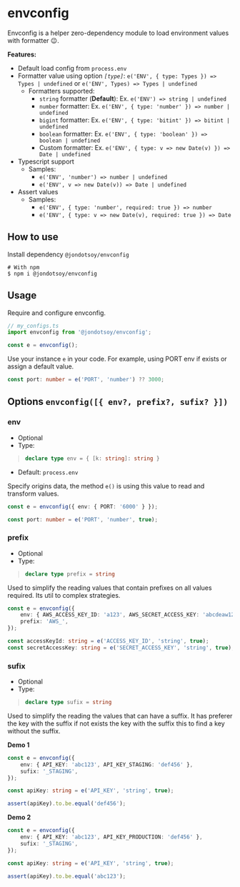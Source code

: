 # envconfig

Envconfig is a helper zero-dependency module to load environment values with formatter 😉.

**Features:**

- Default load config from `process.env`
- Formatter value using option *`[type]`*: `e('ENV', { type: Types }) => Types | undefined` or `e('ENV', Types) => Types | undefined`
    - Formatters supported:
        - `string` formatter (**Default**): Ex. `e('ENV') => string | undefined`
        - `number` formatter: Ex. `e('ENV', { type: 'number' }) => number | undefined`
        - `bigint` formatter: Ex. `e('ENV', { type: 'bitint' }) => bitint | undefined`
        - `boolean` formatter: Ex. `e('ENV', { type: 'boolean' }) => boolean | undefined`
        - Custom formatter: Ex. `e('ENV', { type: v => new Date(v) }) => Date | undefined`
- Typescript support
    - Samples:
        -  `e('ENV', 'number') => number | undefined`
        -  `e('ENV', v => new Date(v)) => Date | undefined`
- Assert values
    - Samples:
        -  `e('ENV', { type: 'number', required: true }) => number`
        -  `e('ENV', { type: v => new Date(v), required: true }) => Date`


## How to use

Install dependency `@jondotsoy/envconfig`

```shell
# With npm
$ npm i @jondotsoy/envconfig
```

## Usage

Require and configure envconfig.

```ts
// my_configs.ts
import envconfig from '@jondotsoy/envconfig';

const e = envconfig();
```

Use your instance `e` in your code. For example, using PORT env if exists or assign a default value.

```ts
const port: number = e('PORT', 'number') ?? 3000;
```

## Options `envconfig([{ env?, prefix?, sufix? }])`

### env

- Optional
- Type:
> ```ts
> declare type env = { [k: string]: string }
> ```
- Default: `process.env`

Specify origins data, the method `e()` is using this value to read and transform values.

```ts
const e = envconfig({ env: { PORT: '6000' } });

const port: number = e('PORT', 'number', true);
```

### prefix

- Optional
- Type:
> ```ts
> declare type prefix = string
> ```

Used to simplify the reading values that contain prefixes on all values required. Its util to complex strategies.

```ts
const e = envconfig({
    env: { AWS_ACCESS_KEY_ID: 'a123', AWS_SECRET_ACCESS_KEY: 'abcdeaw12343****' },
    prefix: 'AWS_',
});

const accessKeyId: string = e('ACCESS_KEY_ID', 'string', true);
const secretAccessKey: string = e('SECRET_ACCESS_KEY', 'string', true);
```

### sufix

- Optional
- Type:
> ```ts
> declare type sufix = string
> ```

Used to simplify the reading the values that can have a suffix. It has preferer the key with the suffix if not exists the key with the suffix this to find a key without the suffix.

**Demo 1**

```ts
const e = envconfig({
    env: { API_KEY: 'abc123', API_KEY_STAGING: 'def456' },
    sufix: '_STAGING',
});

const apiKey: string = e('API_KEY', 'string', true);

assert(apiKey).to.be.equal('def456');
```

**Demo 2**

```ts
const e = envconfig({
    env: { API_KEY: 'abc123', API_KEY_PRODUCTION: 'def456' },
    sufix: '_STAGING',
});

const apiKey: string = e('API_KEY', 'string', true);

assert(apiKey).to.be.equal('abc123');
```
